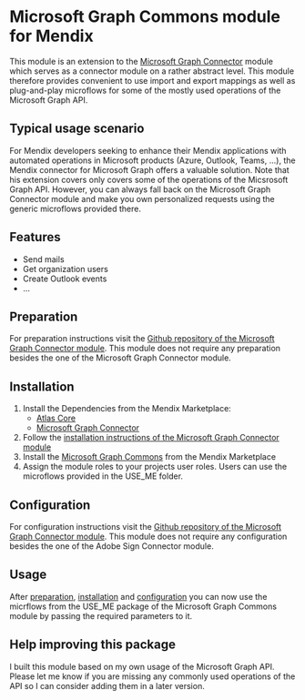 # Microsoft Graph Commons module for Mendix

This module is an extension to the [Microsoft Graph Connector](https://github.com/swkruger/Mendix-MSGraphConnector) module which serves as a connector module on a rather abstract level. This module therefore provides convenient to use import and export mappings as well as plug-and-play microflows for some of the mostly used operations of the Microsoft Graph API.

## Typical usage scenario

For Mendix developers seeking to enhance their Mendix applications with automated operations in Microsoft products (Azure, Outlook, Teams, ...), the Mendix connector for Microsoft Graph offers a valuable solution. Note that his extension covers only covers some of the operations of the Micsrosoft Graph API. However, you can always fall back on the Microsoft Graph Connector module and make you own personalized requests using the generic microflows provided there.

## Features

- Send mails
- Get organization users
- Create Outlook events
- ...

## Preparation

For preparation instructions visit the [Github repository of the Microsoft Graph Connector module](https://github.com/swkruger/Mendix-MSGraphConnector#installation--configuration). This module does not require any preparation besides the one of the Microsoft Graph Connector module.

## Installation

1. Install the Dependencies from the Mendix Marketplace:
   - [Atlas Core](https://marketplace.mendix.com/link/component/117187)
   - [Microsoft Graph Connector](https://marketplace.mendix.com/link/component/117007)
3. Follow the [installation instructions of the Microsoft Graph Connector module](https://github.com/swkruger/Mendix-MSGraphConnector#installation--configuration)
4. Install the [Microsoft Graph Commons](https://marketplace.mendix.com/link/component/219754) from the Mendix Marketplace
5. Assign the module roles to your projects user roles. Users can use the microflows provided in the USE_ME folder.

## Configuration

For configuration instructions visit the [Github repository of the Microsoft Graph Connector module](https://github.com/swkruger/Mendix-MSGraphConnector#installation--configuration). This module does not require any configuration besides the one of the Adobe Sign Connector module.

## Usage

After [preparation](#preparation), [installation](#installation) and [configuration](#configuration) you can now use the micrflows from the USE_ME package of the Microsoft Graph Commons module by passing the required parameters to it.

## Help improving this package

I built this module based on my own usage of the Microsoft Graph API. Please let me know if you are missing any commonly used operations of the API so I can consider adding them in a later version.
